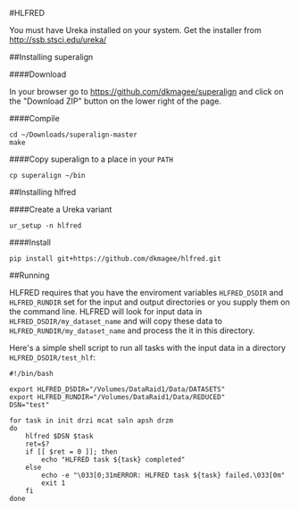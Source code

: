 #HLFRED

You must have Ureka installed on your system. Get the installer from http://ssb.stsci.edu/ureka/

##Installing superalign


####Download
	
In your browser go to https://github.com/dkmagee/superalign and click on the "Download ZIP" button on the lower right of the page.

####Compile

	cd ~/Downloads/superalign-master
	make

####Copy superalign to a place in your `PATH`

	cp superalign ~/bin

##Installing hlfred


####Create a Ureka variant
	
	ur_setup -n hlfred

####Install

	pip install git+https://github.com/dkmagee/hlfred.git

##Running

HLFRED requires that you have the enviroment variables `HLFRED_DSDIR` and `HLFRED_RUNDIR` set for the input and output directories or you supply them on the command line. HLFRED will look for input data in `HLFRED_DSDIR/my_dataset_name` and will copy these data to `HLFRED_RUNDIR/my_dataset_name` and process the it in this directory.

Here's a simple shell script to run all tasks with the input data in a directory `HLFRED_DSDIR/test_hlf`:

	#!/bin/bash

	export HLFRED_DSDIR="/Volumes/DataRaid1/Data/DATASETS"
	export HLFRED_RUNDIR="/Volumes/DataRaid1/Data/REDUCED"
	DSN="test"

	for task in init drzi mcat saln apsh drzm
	do
		hlfred $DSN $task
		ret=$?
		if [[ $ret = 0 ]]; then
		    echo "HLFRED task ${task} completed"
		else
		    echo -e "\033[0;31mERROR: HLFRED task ${task} failed.\033[0m"
			exit 1
		fi
	done